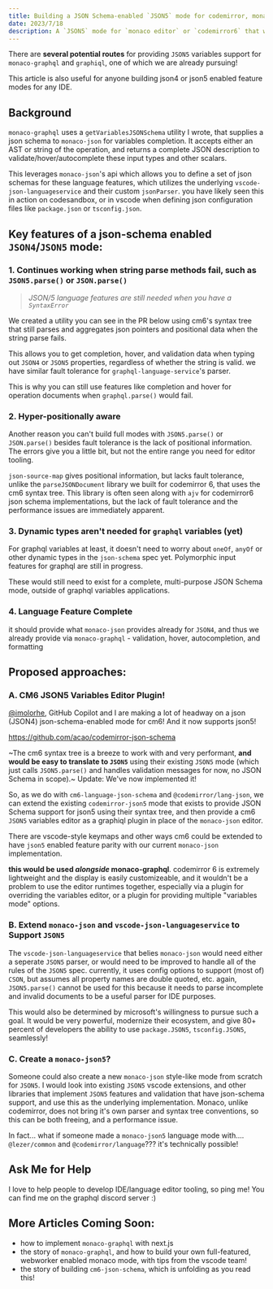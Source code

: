 ```yaml
---
title: Building a JSON Schema-enabled `JSON5` mode for codemirror, monaco and/or graphiql
date: 2023/7/18
description: A `JSON5` mode for `monaco editor` or `codemirror6` that works against JSONSchema definitions like `monaco-json` doesn't exist yet, here are a few recipies for how it could work for `graphiql`!
---
```


There are **several potential routes** for providing `JSON5` variables support for `monaco-graphql` and `graphiql`, one of which we are already pursuing!

This article is also useful for anyone building json4 or json5 enabled feature modes for any IDE.

## Background

`monaco-graphql` uses a `getVariablesJSONSchema` utility I wrote, that supplies a json schema to `monaco-json` for variables completion. It accepts either an AST or string of the operation, and returns a complete JSON description to validate/hover/autocomplete these input types and other scalars.

This leverages `monaco-json`'s api which allows you to define a set of json schemas for these language features, which utilizes the underlying `vscode-json-languageservice` and their custom `jsonParser`. you have likely seen this in action on codesandbox, or in vscode when defining json configuration files like `package.json` or `tsconfig.json`.

## Key features of a json-schema enabled `JSON4`/`JSON5` mode:

### 1. Continues working when string parse methods fail, such as `JSON5.parse()` or `JSON.parse()`

> _JSON/5 language features are still needed when you have a `SyntaxError`_

We created a utility you can see in the PR below using cm6's syntax tree that still parses and aggregates json pointers and positional data when the string parse fails.

This allows you to get completion, hover, and validation data when typing out `JSON4` or `JSON5` properties, regardless of whether the string is valid. we have similar fault tolerance for `graphql-language-service`'s parser.

This is why you can still use features like completion and hover for operation documents when `graphql.parse()` would fail.

### 2. Hyper-positionally aware

Another reason you can't build full modes with `JSON5.parse()` or `JSON.parse()` besides fault tolerance is the lack of positional information. The errors give you a little bit, but not the entire range you need for editor tooling.

`json-source-map` gives positional information, but lacks fault tolerance, unlike the `parseJSONDocument` library we built for codemirror 6, that uses the cm6 syntax tree. This library is often seen along with `ajv` for codemirror6 json schema implementations, but the lack of fault tolerance and the performance issues are immediately apparent.

### 3. Dynamic types aren't needed for `graphql` variables (yet)

For graphql variables at least, it doesn't need to worry about `oneOf`, `anyOf` or other dynamic types in the `json-schema` spec yet. Polymorphic input features for graphql are still in progress.

These would still need to exist for a complete, multi-purpose JSON Schema mode, outside of graphql variables applications.

### 4. Language Feature Complete

it should provide what `monaco-json` provides already for `JSON4`, and thus we already provide via `monaco-graphql` - validation, hover, autocompletion, and formatting

## Proposed approaches:

### A. CM6 JSON5 Variables Editor Plugin!

[@imolorhe](https://github.com/imolorhe), GitHub Copilot and I are making a lot of headway on a json (JSON4) json-schema-enabled mode for cm6! And it now supports json5!

https://github.com/acao/codemirror-json-schema

~The cm6 syntax tree is a breeze to work with and very performant, **and would be easy to translate to `JSON5`** using their existing `JSON5` mode (which just calls `JSON5.parse()` and handles validation messages for now, no JSON Schema in scope).~ Update: We've now implemented it!

So, as we do with `cm6-language-json-schema` and `@codemirror/lang-json`, we can extend the existing `codemirror-json5` mode that exists to provide JSON Schema support for json5 using their syntax tree, and then provide a cm6 `JSON5` variables editor as a graphiql plugin in place of the `monaco-json` editor.

There are vscode-style keymaps and other ways cm6 could be extended to have `json5` enabled feature parity with our current `monaco-json` implementation.

**this would be used _alongside_ monaco-graphql**. codemirror 6 is extremely lightweight and the display is easily customizeable, and it wouldn't be a problem to use the editor runtimes together, especially via a plugin for overriding the variables editor, or a plugin for providing multiple "variables mode" options.

### B. Extend `monaco-json` and `vscode-json-languageservice` to Support `JSON5`

The `vscode-json-languageservice` that belies `monaco-json` would need either a seperate `JSON5` parser, or would need to be improved to handle all of the rules of the `JSON5` spec. currently, it uses config options to support (most of) `CSON`, but assumes all property names are double quoted, etc. again, `JSON5.parse()` cannot be used for this because it needs to parse incomplete and invalid documents to be a useful parser for IDE purposes.

This would also be determined by microsoft's willingness to pursue such a goal. It would be very powerful, modernize their ecosystem, and give 80+ percent of developers the ability to use `package.JSON5`, `tsconfig.JSON5`, seamlessly!

### C. Create a `monaco-json5`?

Someone could also create a new `monaco-json` style-like mode from scratch for `JSON5`. I would look into existing `JSON5` vscode extensions, and other libraries that implement `JSON5` features and validation that have json-schema support, and use this as the underlying implementation. Monaco, unlike codemirror, does not bring it's own parser and syntax tree conventions, so this can be both freeing, and a performance issue.

In fact... what if someone made a `monaco-json5` language mode with.... `@lezer/common` and `@codemirror/language`??? it's technically possible!

## Ask Me for Help

I love to help people to develop IDE/language editor tooling, so ping me! You can find me on the graphql discord server :)

## More Articles Coming Soon:

- how to implement `monaco-graphql` with next.js
- the story of `monaco-graphql`, and how to build your own full-featured, webworker enabled monaco mode, with tips from the vscode team!
- the story of building `cm6-json-schema`, which is unfolding as you read this!
